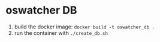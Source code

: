 # oswatcher DB

1. build the docker image: `docker build -t oswatcher_db .`
2. run the container with `./create_db.sh`

